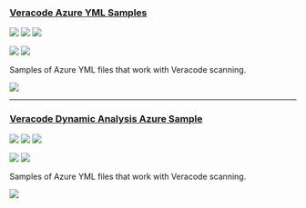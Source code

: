### [Veracode Azure YML Samples](https://github.com/Clintpollock/VeracodeAzureYMLSamples/)

![](https://img.shields.io/github/stars/Clintpollock/VeracodeAzureYMLSamples.svg?style=social)
![](https://img.shields.io/github/forks/Clintpollock/VeracodeAzureYMLSamples.svg?style=social)
![](https://img.shields.io/github/watchers/Clintpollock/VeracodeAzureYMLSamples.svg?style=social)

![](https://img.shields.io/github/languages/top/Clintpollock/VeracodeAzureYMLSamples)
![](https://img.shields.io/github/contributors/Clintpollock/VeracodeAzureYMLSamples)

Samples of Azure YML files that work with Veracode scanning.

[![](https://img.shields.io/github/followers/Clintpollock?label=Clintpollock&style=social)](https://github.com/Clintpollock)

---
### [Veracode Dynamic Analysis Azure Sample](https://github.com/jphillips-vc/Veracode-Dynamic-Analysis-Azure-Example)

![](https://img.shields.io/github/stars/jphillips-vc/Veracode-Dynamic-Analysis-Azure-Example.svg?style=social)
![](https://img.shields.io/github/forks/jphillips-vc/Veracode-Dynamic-Analysis-Azure-Example.svg?style=social)
![](https://img.shields.io/github/watchers/jphillips-vc/Veracode-Dynamic-Analysis-Azure-Example.svg?style=social)

![](https://img.shields.io/github/languages/top/jphillips-vc/Veracode-Dynamic-Analysis-Azure-Example)
![](https://img.shields.io/github/contributors/jphillips-vc/Veracode-Dynamic-Analysis-Azure-Example)

Samples of Azure YML files that work with Veracode scanning.

[![](https://img.shields.io/github/followers/jphillips-vc?label=jphillips-vc&style=social)](https://github.com/jphillips-vc)
